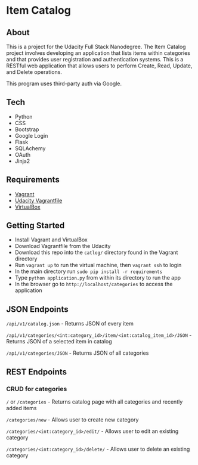 # Item Catalog

## About

This is a project for the Udacity Full Stack Nanodegree. The Item Catalog project involves developing an application that lists items within categories and that provides user registration and authentication systems. This is a RESTful web application that allows users to perform Create, Read, Update, and Delete operations.

This program uses third-party auth via Google. 

## Tech

- Python
- CSS
- Bootstrap
- Google Login
- Flask
- SQLAchemy
- OAuth
- Jinja2

## Requirements

- [Vagrant](https://www.vagrantup.com/)
- [Udacity Vagrantfile](https://github.com/udacity/fullstack-nanodegree-vm)
- [VirtualBox](https://www.virtualbox.org/wiki/Downloads)

## Getting Started

- Install Vagrant and VirtualBox
- Download Vagrantfile from the Udacity
- Download this repo into the `catlog/` directory found in the Vagrant directory
- Run `vagrant up` to run the virtual machine, then `vagrant ssh` to login
- In the main directory run `sudo pip install -r requirements`
- Type `python application.py` from within its directory to run the app
- In the browser go to `http://localhost/categories` to access the application

## JSON Endpoints

`/api/v1/catalog.json` - Returns JSON of every item

`/api/v1/categories/<int:category_id>/item/<int:catalog_item_id>/JSON` - Returns JSON of a selected item in catalog

`/api/v1/categories/JSON` - Returns JSON of all categories

## REST Endpoints

### CRUD for categories

`/` or `/categories` - Returns catalog page with all categories and recently added items

`/categories/new` - Allows user to create new category

`/categories/<int:category_id>/edit/` - Allows user to edit an existing category

`/categories/<int:category_id>/delete/` - Allows user to delete an existing category
